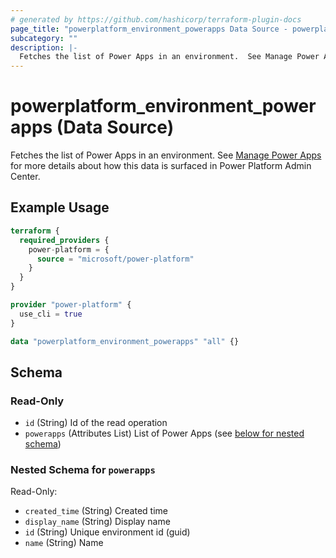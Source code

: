 ```yaml
---
# generated by https://github.com/hashicorp/terraform-plugin-docs
page_title: "powerplatform_environment_powerapps Data Source - powerplatform"
subcategory: ""
description: |-
  Fetches the list of Power Apps in an environment.  See Manage Power Apps https://learn.microsoft.com/en-us/power-platform/admin/admin-manage-apps for more details about how this data is surfaced in Power Platform Admin Center.
---
```


# powerplatform_environment_powerapps (Data Source)

Fetches the list of Power Apps in an environment.  See [Manage Power Apps](https://learn.microsoft.com/en-us/power-platform/admin/admin-manage-apps) for more details about how this data is surfaced in Power Platform Admin Center.

## Example Usage

```terraform
terraform {
  required_providers {
    power-platform = {
      source = "microsoft/power-platform"
    }
  }
}

provider "power-platform" {
  use_cli = true
}

data "powerplatform_environment_powerapps" "all" {}
```

<!-- schema generated by tfplugindocs -->
## Schema

### Read-Only

- `id` (String) Id of the read operation
- `powerapps` (Attributes List) List of Power Apps (see [below for nested schema](#nestedatt--powerapps))

<a id="nestedatt--powerapps"></a>
### Nested Schema for `powerapps`

Read-Only:

- `created_time` (String) Created time
- `display_name` (String) Display name
- `id` (String) Unique environment id (guid)
- `name` (String) Name
